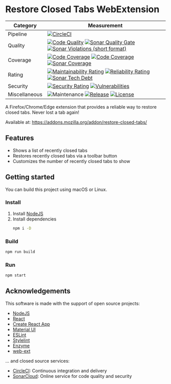 # Restore Closed Tabs WebExtension

| Category      | Measurement                                                                                                                                                                                                                                                                                                                                                                                                                                                                                                                                                                                                                                                                       |
|---------------|-----------------------------------------------------------------------------------------------------------------------------------------------------------------------------------------------------------------------------------------------------------------------------------------------------------------------------------------------------------------------------------------------------------------------------------------------------------------------------------------------------------------------------------------------------------------------------------------------------------------------------------------------------------------------------------|
| Pipeline      | [![CircleCI](https://img.shields.io/circleci/project/github/ayltai/restore-closed-tabs-webextension/master.svg?style=flat)](https://circleci.com/gh/ayltai/restore-closed-tabs-webextension)                                                                                                                                                                                                                                                                                                                                                                                                                                                                                      |
| Quality       | [![Code Quality](https://img.shields.io/codacy/grade/0bbc69ed0dc9453fb0669a3da4f09e37.svg?style=flat)](https://app.codacy.com/app/AlanTai/restore-closed-tabs-webextension/dashboard) [![Sonar Quality Gate](https://img.shields.io/sonar/quality_gate/ayltai_restore-closed-tabs-webextension?server=https%3A%2F%2Fsonarcloud.io)](https://sonarcloud.io/dashboard?id=ayltai_restore-closed-tabs-webextension) [![Sonar Violations (short format)](https://img.shields.io/sonar/violations/ayltai_restore-closed-tabs-webextension?format=short&server=https%3A%2F%2Fsonarcloud.io)](https://sonarcloud.io/dashboard?id=ayltai_restore-closed-tabs-webextension)                 |
| Coverage      | [![Code Coverage](https://img.shields.io/codacy/coverage/0bbc69ed0dc9453fb0669a3da4f09e37.svg?style=flat)](https://app.codacy.com/app/AlanTai/restore-closed-tabs-webextension/dashboard) [![Code Coverage](https://img.shields.io/codecov/c/github/ayltai/restore-closed-tabs-webextension.svg?style=flat)](https://codecov.io/gh/ayltai/restore-closed-tabs-webextension) [![Sonar Coverage](https://img.shields.io/sonar/coverage/ayltai_restore-closed-tabs-webextension?server=https%3A%2F%2Fsonarcloud.io)](https://sonarcloud.io/dashboard?id=ayltai_restore-closed-tabs-webextension)                                                                                     |
| Rating        | [![Maintainability Rating](https://sonarcloud.io/api/project_badges/measure?project=ayltai_restore-closed-tabs-webextension&metric=sqale_rating)](https://sonarcloud.io/dashboard?id=ayltai_restore-closed-tabs-webextension) [![Reliability Rating](https://sonarcloud.io/api/project_badges/measure?project=ayltai_restore-closed-tabs-webextension&metric=reliability_rating)](https://sonarcloud.io/dashboard?id=ayltai_restore-closed-tabs-webextension) [![Sonar Tech Debt](https://img.shields.io/sonar/tech_debt/ayltai_restore-closed-tabs-webextension?server=https%3A%2F%2Fsonarcloud.io)](https://sonarcloud.io/dashboard?id=ayltai_restore-closed-tabs-webextension) |
| Security      | [![Security Rating](https://sonarcloud.io/api/project_badges/measure?project=ayltai_restore-closed-tabs-webextension&metric=security_rating)](https://sonarcloud.io/dashboard?id=ayltai_restore-closed-tabs-webextension) [![Vulnerabilities](https://sonarcloud.io/api/project_badges/measure?project=ayltai_restore-closed-tabs-webextension&metric=vulnerabilities)](https://sonarcloud.io/dashboard?id=ayltai_restore-closed-tabs-webextension)                                                                                                                                                                                                                               |
| Miscellaneous | ![Maintenance](https://img.shields.io/maintenance/yes/2020) [![Release](https://img.shields.io/github/release/ayltai/restore-closed-tabs-webextension.svg?style=flat)](https://github.com/ayltai/restore-closed-tabs-webextension/releases) [![License](https://img.shields.io/github/license/ayltai/restore-closed-tabs-webextension.svg?style=flat)](https://github.com/ayltai/restore-closed-tabs-webextension/blob/master/LICENSE)                                                                                                                                                                                                                                            |

A Firefox/Chrome/Edge extension that provides a reliable way to restore closed tabs. Never lost a tab again!

Available at: https://addons.mozilla.org/addon/restore-closed-tabs/

## Features
* Shows a list of recently closed tabs
* Restores recently closed tabs via a toolbar button
* Customizes the number of recently closed tabs to show

## Getting started
You can build this project using macOS or Linux.

### Install
1. Install [NodeJS](https://nodejs.org)
2. Install dependencies
   ```sh
   npm i -D
   ```

### Build
```sh
npm run build
```

### Run
```sh
npm start
```

## Acknowledgements
This software is made with the support of open source projects:
* [NodeJS](https://nodejs.org)
* [React](https://github.com/facebook/react)
* [Create React App](https://github.com/facebook/create-react-app)
* [Material UI](https://material-ui.com)
* [ESLint](https://eslint.org)
* [Stylelint](https://stylelint.io)
* [Enzyme](https://airbnb.io/enzyme)
* [web-ext](https://github.com/mozilla/web-ext)

... and closed source services:
* [CircleCI](https://circleci.com): Continuous integration and delivery
* [SonarCloud](https://sonarcloud.io): Online service for code quality and security
